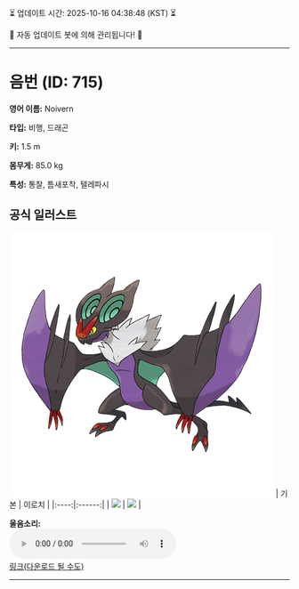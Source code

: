 
⏳ 업데이트 시간: 2025-10-16 04:38:48 (KST) ⏳

🤖 자동 업데이트 봇에 의해 관리됩니다! 🤖

---

# 음번 (ID: 715)
**영어 이름:** Noivern

**타입:** 비행, 드래곤

**키:** 1.5 m

**몸무게:** 85.0 kg

**특성:** 통찰, 틈새포착, 텔레파시

## 공식 일러스트
![](https://raw.githubusercontent.com/PokeAPI/sprites/master/sprites/pokemon/other/official-artwork/715.png)
| 기본 | 이로치 |
|:----:|:------:|
| <img src="http://play.pokemonshowdown.com/sprites/ani/noivern.gif" width="200"> | <img src="http://play.pokemonshowdown.com/sprites/ani-shiny/noivern.gif" width="200"> |

**울음소리:**<br><audio controls src="https://raw.githubusercontent.com/PokeAPI/cries/main/cries/pokemon/latest/715.ogg"></audio><br> [링크(다운로드 될 수도)](https://raw.githubusercontent.com/PokeAPI/cries/main/cries/pokemon/latest/715.ogg)


---
